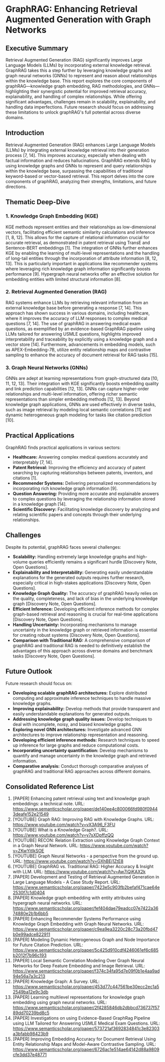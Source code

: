 # GraphRAG: Enhancing Retrieval Augmented Generation with Graph Networks

## Executive Summary

Retrieval Augmented Generation (RAG) significantly improves Large Language Models (LLMs) by incorporating external knowledge retrieval.  GraphRAG takes this a step further by leveraging knowledge graphs and graph neural networks (GNNs) to represent and reason about relationships within the knowledge base. This report explores the core components of graphRAG—knowledge graph embedding, RAG methodologies, and GNNs—highlighting their synergistic potential for improved retrieval accuracy, explainability, and handling of complex relationships. While offering significant advantages, challenges remain in scalability, explainability, and handling data imperfections. Future research should focus on addressing these limitations to unlock graphRAG's full potential across diverse domains.


## Introduction

Retrieval Augmented Generation (RAG) enhances Large Language Models (LLMs) by integrating external knowledge retrieval into their generation process [7, 14].  This improves accuracy, especially when dealing with factual information and reduces hallucinations.  GraphRAG extends RAG by using knowledge graphs and GNNs to represent and query relationships within the knowledge base, surpassing the capabilities of traditional keyword-based or vector-based retrieval.  This report delves into the core components of graphRAG, analyzing their strengths, limitations, and future directions.


## Thematic Deep-Dive

### 1. Knowledge Graph Embedding (KGE)

KGE methods represent entities and their relationships as low-dimensional vectors, facilitating efficient semantic similarity calculations and inference [1, 8, 12]. This allows for the capture of relational information crucial for accurate retrieval, as demonstrated in patent retrieval using TransE and Sentence-BERT embeddings [1].  The integration of GNNs further enhances KGE by enabling the learning of multi-level representations and the handling of long-tail entities through the incorporation of attribute information [8, 12, 13]. This is particularly important in applications like recommender systems where leveraging rich knowledge graph information significantly boosts performance [9].  Hypergraph neural networks offer an effective solution for embedding entities with limited structural information [8].


### 2. Retrieval Augmented Generation (RAG)

RAG systems enhance LLMs by retrieving relevant information from an external knowledge base before generating a response [7, 14].  This approach has shown success in various domains, including healthcare, where it improves the accuracy of LLM responses to complex medical questions [7, 14].  The use of graphRAG in answering medical exam questions, as exemplified by an evidence-based GraphRAG pipeline using LLMs tailored for answering USMLE questions, highlights improved interpretability and traceability by explicitly using a knowledge graph and a vector store [14].   Furthermore, advancements in embedding models, such as APEX-Embedding-7B, utilize entity relationship maps and contrastive sampling to enhance the accuracy of document retrieval for RAG tasks [15].


### 3. Graph Neural Networks (GNNs)

GNNs are adept at learning representations from graph-structured data [10, 11, 12, 13]. Their integration with KGE significantly boosts embedding quality and link prediction capabilities [12, 13].  GNNs can capture higher-order relationships and multi-level information, offering richer semantic representations than simpler embedding methods [12, 13].  Beyond knowledge graph applications, GNNs are used effectively in diverse tasks, such as image retrieval by modeling local semantic correlations [11] and dynamic heterogeneous graph modeling for tasks like citation prediction [10].


## Practical Applications

GraphRAG finds practical applications in various sectors:

* **Healthcare:** Answering complex medical questions accurately and interpretably [7, 14].
* **Patent Retrieval:** Improving the efficiency and accuracy of patent searching by capturing relationships between patents, inventors, and citations [1].
* **Recommender Systems:** Delivering personalized recommendations by incorporating rich knowledge graph information [9].
* **Question Answering:** Providing more accurate and explainable answers to complex questions by leveraging the relationship information stored in a knowledge graph [14].
* **Scientific Discovery:** Facilitating knowledge discovery by analyzing and relating scientific papers and concepts through their underlying relationships.


## Challenges

Despite its potential, graphRAG faces several challenges:

* **Scalability:** Handling extremely large knowledge graphs and high-volume queries efficiently remains a significant hurdle [Discovery Note, Open Questions].
* **Explainability and Interpretability:** Generating easily understandable explanations for the generated outputs requires further research, especially critical in high-stakes applications [Discovery Note, Open Questions].
* **Knowledge Graph Quality:** The accuracy of graphRAG heavily relies on the quality, completeness, and lack of bias in the underlying knowledge graph [Discovery Note, Open Questions].
* **Efficient Inference:**  Developing efficient inference methods for complex graph-based retrieval and reasoning is crucial for real-time applications [Discovery Note, Open Questions].
* **Handling Uncertainty:** Incorporating mechanisms to manage uncertainty in the knowledge graph or retrieved information is essential for creating robust systems [Discovery Note, Open Questions].
* **Comparison with Traditional RAG:** A comprehensive comparison of graphRAG and traditional RAG is needed to definitively establish the advantages of this approach across diverse domains and benchmark tasks [Discovery Note, Open Questions].


## Future Outlook

Future research should focus on:

* **Developing scalable graphRAG architectures:** Explore distributed computing and approximate inference techniques to handle massive knowledge graphs.
* **Improving explainability:** Develop methods that provide transparent and easily understandable explanations for generated outputs.
* **Addressing knowledge graph quality issues:** Develop techniques to deal with incomplete, noisy, and biased knowledge graphs.
* **Exploring novel GNN architectures:** Investigate advanced GNN architectures to improve relationship representation and reasoning.
* **Developing efficient inference methods:** Research techniques to speed up inference for large graphs and reduce computational costs.
* **Incorporating uncertainty quantification:** Develop mechanisms to quantify and manage uncertainty in the knowledge graph and retrieved information.
* **Comparative analysis:** Conduct thorough comparative analyses of graphRAG and traditional RAG approaches across different domains.


## Consolidated Reference List

1. [PAPER] Enhancing patent retrieval using text and knowledge graph embeddings: a technical note. URL: <https://www.semanticscholar.org/paper/de140ee4c800066fd980f09443deafe152e21549>
2. [YOUTUBE] Graph RAG: Improving RAG with Knowledge Graphs. URL: <https://www.youtube.com/watch?v=vX3A96_F3FU>
3. [YOUTUBE] What is a Knowledge Graph?. URL: <https://www.youtube.com/watch?v=y7sXDpffzQQ>
4. [YOUTUBE] RECON: Relation Extraction using Knowledge Graph Context in a Graph Neural Network. URL: <https://www.youtube.com/watch?v=ZKwYitIkSOE>
5. [YOUTUBE] Graph Neural Networks - a perspective from the ground up. URL: <https://www.youtube.com/watch?v=GXhBEj1ZtE8>
6. [YOUTUBE] GraphRAG vs. Traditional RAG: Higher Accuracy & Insight with LLM. URL: <https://www.youtube.com/watch?v=Aw7iQjKAX2k>
7. [PAPER] Development and Testing of Retrieval Augmented Generation in Large Language Models - A Case Study Report. URL: <https://www.semanticscholar.org/paper/7423e5c903fb2befaf471cae64e2530f7c1d0404>
8. [PAPER] Knowledge graph embedding with entity attributes using hypergraph neural networks. URL: <https://www.semanticscholar.org/paper/fef404dae79eadcc07e7422a3674880e2b1b6bb5>
9. [PAPER] Enhancing Recommender Systems Performance using Knowledge Graph Embedding with Graph Neural Networks. URL: <https://www.semanticscholar.org/paper/c9ea9ea3220c28c73a20fbd47b0e99adce822911>
10. [PAPER] Modeling Dynamic Heterogeneous Graph and Node Importance for Future Citation Prediction. URL: <https://www.semanticscholar.org/paper/5c425d910cdf4246061ef6c685b2012f7b96c193>
11. [PAPER] Local Semantic Correlation Modeling Over Graph Neural Networks for Deep Feature Embedding and Image Retrieval. URL: <https://www.semanticscholar.org/paper/f374c34fa95d7e09f0b1e4aa9ad94e56a7a3c213>
12. [PAPER] Knowledge Graph: A Survey. URL: <https://www.semanticscholar.org/paper/453d77c447561be30ecc2ec1a52549ba12e9c3db>
13. [PAPER] Learning multilevel representations for knowledge graph embedding using graph neural networks. URL: <https://www.semanticscholar.org/paper/2f4285846db2dbbcd736737f5789dd70239bd8c5>
14. [PAPER] Investigations on using Evidence-Based GraphRag Pipeline using LLM Tailored for Answering USMLE Medical Exam Questions. URL: <https://www.semanticscholar.org/paper/573721af3692834841c3e82303a3bfabb98423b9>
15. [PAPER] Improving Embedding Accuracy for Document Retrieval Using Entity Relationship Maps and Model-Aware Contrastive Sampling. URL: <https://www.semanticscholar.org/paper/6726ac1e514ae64142d88a9809cfe3dd37e48771>

